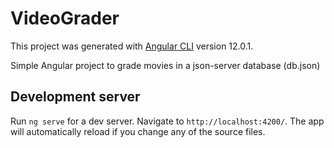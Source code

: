 # VideoGrader

This project was generated with [Angular CLI](https://github.com/angular/angular-cli) version 12.0.1.

Simple Angular project to grade movies in a json-server database (db.json)

## Development server

Run `ng serve` for a dev server. Navigate to `http://localhost:4200/`. The app will automatically reload if you change any of the source files.
